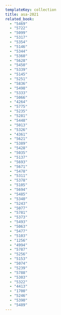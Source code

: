 ```yaml
---
templateKey: collection
title: asa-2021
related_book:
  - "5469"
  - "5722"
  - "5099"
  - "5317"
  - "5354"
  - "5146"
  - "5344"
  - "5360"
  - "5628"
  - "5450"
  - "5339"
  - "5145"
  - "5251"
  - "5836"
  - "5498"
  - "5333"
  - "5066"
  - "4264"
  - "5775"
  - "5235"
  - "5281"
  - "5448"
  - "5013"
  - "5326"
  - "4361"
  - "5621"
  - "5389"
  - "5428"
  - "5035"
  - "5137"
  - "5693"
  - "5671"
  - "5478"
  - "5311"
  - "5378"
  - "5105"
  - "5694"
  - "5485"
  - "5340"
  - "5243"
  - "5077"
  - "5781"
  - "5373"
  - "5493"
  - "5063"
  - "5477"
  - "5103"
  - "1256"
  - "4994"
  - "5787"
  - "5256"
  - "5153"
  - "5074"
  - "5239"
  - "5788"
  - "5303"
  - "5322"
  - "4413"
  - "1700"
  - "5246"
  - "5390"
  - "5489"
---
```

